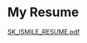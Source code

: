 

# My Resume

[SK_ISMILE_RESUME.pdf](https://github.com/skismile/RESUME/files/10013983/SK_ISMILE_RESUME.pdf)
